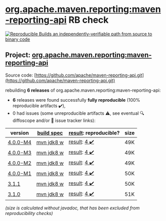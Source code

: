 [org.apache.maven.reporting:maven-reporting-api](https://central.sonatype.com/artifact/org.apache.maven.reporting/maven-reporting-api/versions) RB check
=======

[![Reproducible Builds](https://reproducible-builds.org/images/logos/rb.svg) an independently-verifiable path from source to binary code](https://reproducible-builds.org/)

## Project: [org.apache.maven.reporting:maven-reporting-api](https://central.sonatype.com/artifact/org.apache.maven.reporting/maven-reporting-api/versions)

Source code: [https://github.com/apache/maven-reporting-api.git](https://github.com/apache/maven-reporting-api.git)

rebuilding **6 releases** of org.apache.maven.reporting:maven-reporting-api:
- **6** releases were found successfully **fully reproducible** (100% reproducible artifacts :heavy_check_mark:),
- 0 had issues (some unreproducible artifacts :warning:, see eventual :mag: diffoscope and/or :memo: issue tracker links):

| version | [build spec](/BUILDSPEC.md) | [result](https://reproducible-builds.org/docs/jvm/): reproducible? | size |
| -- | --------- | ------ | -- |
| [4.0.0-M4](https://search.maven.org/artifact/org.apache.maven.reporting/maven-reporting-api/4.0.0-M4/pom) | [mvn jdk8 w](maven-reporting-api-4.0.0-M4.buildspec) | [result](maven-reporting-api-4.0.0-M4.buildinfo): [4 :heavy_check_mark: ](maven-reporting-api-4.0.0-M4.buildcompare) | 49K |
| [4.0.0-M3](https://search.maven.org/artifact/org.apache.maven.reporting/maven-reporting-api/4.0.0-M3/pom) | [mvn jdk8 w](maven-reporting-api-4.0.0-M3.buildspec) | [result](maven-reporting-api-4.0.0-M3.buildinfo): [4 :heavy_check_mark: ](maven-reporting-api-4.0.0-M3.buildcompare) | 49K |
| [4.0.0-M2](https://search.maven.org/artifact/org.apache.maven.reporting/maven-reporting-api/4.0.0-M2/pom) | [mvn jdk8 w](maven-reporting-api-4.0.0-M2.buildspec) | [result](maven-reporting-api-4.0.0-M2.buildinfo): [4 :heavy_check_mark: ](maven-reporting-api-4.0.0-M2.buildcompare) | 49K |
| [4.0.0-M1](https://search.maven.org/artifact/org.apache.maven.reporting/maven-reporting-api/4.0.0-M1/pom) | [mvn jdk8 w](maven-reporting-api-4.0.0-M1.buildspec) | [result](maven-reporting-api-4.0.0-M1.buildinfo): [4 :heavy_check_mark: ](maven-reporting-api-4.0.0-M1.buildcompare) | 50K |
| [3.1.1](https://search.maven.org/artifact/org.apache.maven.reporting/maven-reporting-api/3.1.1/pom) | [mvn jdk8 w](maven-reporting-api-3.1.1.buildspec) | [result](maven-reporting-api-3.1.1.buildinfo): [4 :heavy_check_mark: ](maven-reporting-api-3.1.1.buildcompare) | 50K |
| [3.1.0](https://search.maven.org/artifact/org.apache.maven.reporting/maven-reporting-api/3.1.0/pom) | [mvn jdk8 w](maven-reporting-api-3.1.0.buildspec) | [result](maven-reporting-api-3.1.0.buildinfo): [4 :heavy_check_mark: ](maven-reporting-api-3.1.0.buildcompare) | 51K |

<i>(size is calculated without javadoc, that has been excluded from reproducibility checks)</i>
